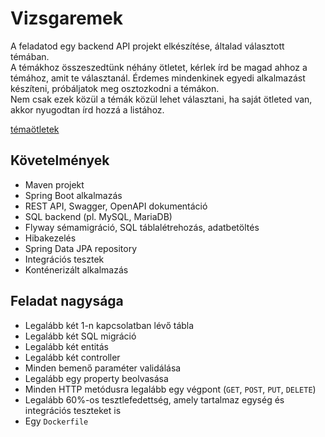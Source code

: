 # Vizsgaremek

A feladatod egy backend API projekt elkészítése, általad választott témában.  
A témákhoz összeszedtünk néhány ötletet, kérlek írd be magad ahhoz a témához, amit te választanál. Érdemes mindenkinek egyedi alkalmazást készíteni, próbáljatok meg osztozkodni a témákon.  
Nem csak ezek közül a témák közül lehet választani, ha saját ötleted van, akkor nyugodtan írd hozzá a listához.

[témaötletek](https://docs.google.com/document/d/1ct21ZzbqeV0_Zvw_0k_dwjtEQVKa7aLqE49pB1Uq1eI/edit?usp=sharing)

## Követelmények

* Maven projekt
* Spring Boot alkalmazás
* REST API, Swagger, OpenAPI dokumentáció
* SQL backend (pl. MySQL, MariaDB)
* Flyway sémamigráció, SQL táblalétrehozás, adatbetöltés
* Hibakezelés
* Spring Data JPA repository
* Integrációs tesztek
* Konténerizált alkalmazás

## Feladat nagysága

* Legalább két 1-n kapcsolatban lévő tábla
* Legalább két SQL migráció
* Legalább két entitás
* Legalább két controller
* Minden bemenő paraméter validálása
* Legalább egy property beolvasása
* Minden HTTP metódusra legalább egy végpont (`GET`, `POST`, `PUT`, `DELETE`)
* Legalább 60%-os tesztlefedettség, amely tartalmaz egység és integrációs teszteket is
* Egy `Dockerfile`
